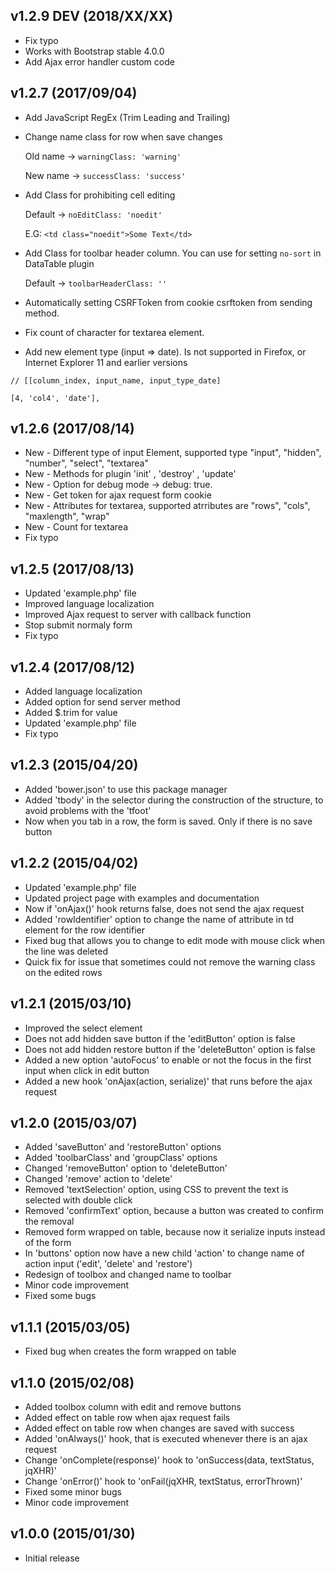 v1.2.9 DEV (2018/XX/XX)
-------------------
- Fix typo
- Works with Bootstrap stable 4.0.0
- Add Ajax error handler custom code


v1.2.7 (2017/09/04)
-------------------
- Add JavaScript RegEx (Trim Leading and Trailing)
- Change name class for row when save changes
  
  Old name -> `warningClass: 'warning'`
  
  New name -> `successClass: 'success'`
  
- Add Class for prohibiting cell editing
  
  Default -> `noEditClass: 'noedit'`
  
  E.G: `<td class="noedit">Some Text</td>`
  
 - Add Class for toolbar header column. You can use for setting `no-sort` in DataTable plugin 
 
    Default -> `toolbarHeaderClass: ''`
  
- Automatically setting CSRFToken from cookie csrftoken from sending method.
- Fix count of character for textarea element.
- Add new element type (input => date). Is not supported in Firefox, or Internet Explorer 11 and earlier versions

```
// [[column_index, input_name, input_type_date]

[4, 'col4', 'date'],
```


v1.2.6 (2017/08/14)
-------------------
- New - Different type of input Element, supported type "input", "hidden", "number", "select", "textarea"
- New - Methods for plugin 'init' , 'destroy' ,  'update'
- New - Option for debug mode -> debug: true.
- New - Get token for ajax request form cookie
- New - Attributes for textarea, supported atrributes are "rows", "cols", "maxlength", "wrap"
- New - Count for textarea
- Fix typo

v1.2.5 (2017/08/13)
-------------------
- Updated 'example.php' file
- Improved language localization
- Improved Ajax request to server with callback function
- Stop submit normaly form
- Fix typo

v1.2.4 (2017/08/12)
-------------------
- Added language localization
- Added option for send server method
- Added $.trim for value
- Updated 'example.php' file
- Fix typo

v1.2.3 (2015/04/20)
-------------------
- Added 'bower.json' to use this package manager
- Added 'tbody' in the selector during the construction of the structure, to avoid problems with the 'tfoot'
- Now when you tab in a row, the form is saved. Only if there is no save button

v1.2.2 (2015/04/02)
-------------------
- Updated 'example.php' file
- Updated project page with examples and documentation
- Now if 'onAjax()' hook returns false, does not send the ajax request
- Added 'rowIdentifier' option to change the name of attribute in td element for the row identifier
- Fixed bug that allows you to change to edit mode with mouse click when the line was deleted
- Quick fix for issue that sometimes could not remove the warning class on the edited rows

v1.2.1 (2015/03/10)
-------------------
- Improved the select element
- Does not add hidden save button if the 'editButton' option is false
- Does not add hidden restore button if the 'deleteButton' option is false
- Added a new option 'autoFocus' to enable or not the focus in the first input when click in edit button
- Added a new hook 'onAjax(action, serialize)' that runs before the ajax request

v1.2.0 (2015/03/07)
-------------------
- Added 'saveButton' and 'restoreButton' options
- Added 'toolbarClass' and 'groupClass' options
- Changed 'removeButton' option to 'deleteButton'
- Changed 'remove' action to 'delete'
- Removed 'textSelection' option, using CSS to prevent the text is selected with double click
- Removed 'confirmText' option, because a button was created to confirm the removal
- Removed form wrapped on table, because now it serialize inputs instead of the form
- In 'buttons' option now have a new child 'action' to change name of action input ('edit', 'delete' and 'restore')
- Redesign of toolbox and changed name to toolbar
- Minor code improvement
- Fixed some bugs

v1.1.1 (2015/03/05)
-------------------
- Fixed bug when creates the form wrapped on table

v1.1.0 (2015/02/08)
-------------------
- Added toolbox column with edit and remove buttons
- Added effect on table row when ajax request fails
- Added effect on table row when changes are saved with success
- Added 'onAlways()' hook, that is executed whenever there is an ajax request
- Change 'onComplete(response)' hook to 'onSuccess(data, textStatus, jqXHR)'
- Change 'onError()' hook to 'onFail(jqXHR, textStatus, errorThrown)'
- Fixed some minor bugs
- Minor code improvement

v1.0.0 (2015/01/30)
-------------------
- Initial release